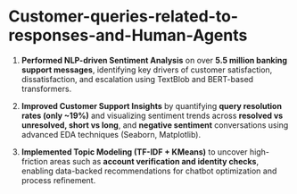 # Customer-queries-related-to-responses-and-Human-Agents

1. **Performed NLP-driven Sentiment Analysis** on over **5.5 million banking support messages**, identifying key drivers of customer satisfaction, dissatisfaction, and escalation using TextBlob and BERT-based transformers.

2. **Improved Customer Support Insights** by quantifying **query resolution rates (only ~19%)** and visualizing sentiment trends across **resolved vs unresolved, short vs long**, and **negative sentiment** conversations using advanced EDA techniques (Seaborn, Matplotlib).

3. **Implemented Topic Modeling (TF-IDF + KMeans)** to uncover high-friction areas such as **account verification and identity checks**, enabling data-backed recommendations for chatbot optimization and process refinement.
